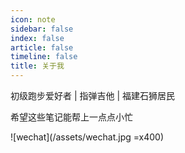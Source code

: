 ```yaml
---
icon: note
sidebar: false
index: false
article: false
timeline: false
title: 关于我
---
```

初级跑步爱好者 | 指弹吉他 | 福建石狮居民

希望这些笔记能帮上一点点小忙

![wechat](/assets/wechat.jpg =x400)
